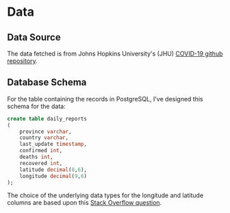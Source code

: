 # Data

## Data Source
The data fetched is from Johns Hopkins University's (JHU) [COVID-19 github repository][1].


## Database Schema
For the table containing the records in PostgreSQL, I've designed this schema for the data:

```sql
create table daily_reports
(
	province varchar,
	country varchar,
	last_update timestamp,
	confirmed int,
	deaths int,
	recovered int,
	latitude decimal(8,6),
	longitude decimal(9,6)
);
```

The choice of the underlying data types for the longitude and latitude columns are based upon this [Stack Overflow question][2].

[1]: https://github.com/CSSEGISandData/COVID-19
[2]: https://stackoverflow.com/questions/1196415/what-datatype-to-use-when-storing-latitude-and-longitude-data-in-sql-databases